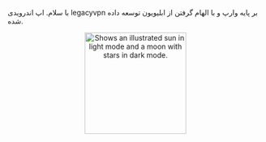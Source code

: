 با سلام.
اپ اندرویدی legacyvpn  بر پایه وارپ و با الهام گرفتن از ابلیویون توسعه داده شده.

<center>
  <picture>
   <img alt="Shows an illustrated sun in light mode and a moon with stars in dark mode." src="[[https://github.com/davudsedft/purlite/blob/main/link/pur1.jpg](https://github.com/davudsedft/Legacy/blob/main/Screenshot_2025-02-24-08-32-58-963_com.dabut.usef.png)](https://github.com/davudsedft/Legacy/blob/main/Screenshot_2025-02-24-08-32-58-963_com.dabut.usef.png)" width="200px"  >
</picture>

</center>
